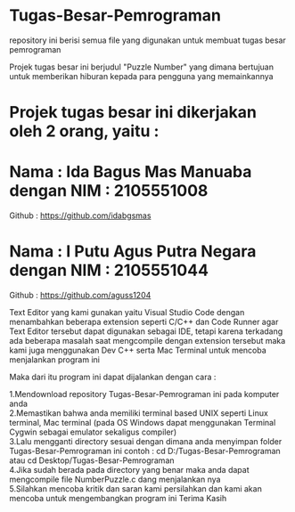 # Tugas-Besar-Pemrograman
repository ini berisi semua file yang digunakan untuk membuat tugas besar pemrograman

Projek tugas besar ini berjudul "Puzzle Number" yang dimana bertujuan untuk memberikan hiburan kepada para pengguna yang memainkannya

# Projek tugas besar ini dikerjakan oleh 2 orang, yaitu : 
# Nama : Ida Bagus Mas Manuaba dengan NIM : 2105551008
Github : https://github.com/idabgsmas
# Nama : I Putu Agus Putra Negara dengan NIM : 2105551044
Github : https://github.com/aguss1204

Text Editor yang kami gunakan yaitu Visual Studio Code dengan menambahkan beberapa extension seperti C/C++ dan Code Runner agar Text Editor tersebut dapat digunakan sebagai IDE, tetapi karena terkadang ada beberapa masalah saat mengcompile dengan extension tersebut maka kami juga menggunakan Dev C++ serta Mac Terminal untuk mencoba menjalankan program ini

Maka dari itu program ini dapat dijalankan dengan cara :

1.Mendownload repository Tugas-Besar-Pemrograman ini pada komputer anda <br/>
2.Memastikan bahwa anda memiliki terminal based UNIX seperti Linux terminal, Mac terminal (pada OS Windows dapat menggunakan Terminal Cygwin sebagai emulator sekaligus compiler) <br/>
3.Lalu mengganti directory sesuai dengan dimana anda menyimpan folder Tugas-Besar-Pemrograman ini contoh : cd D:/Tugas-Besar-Pemrograman atau cd Desktop/Tugas-Besar-Pemrograman <br/>
4.Jika sudah berada pada directory yang benar maka anda dapat mengcompile file NumberPuzzle.c dang menjalankan nya <br/>
5.Silahkan mencoba kritik dan saran kami persilahkan dan kami akan mencoba untuk mengembangkan program ini Terima Kasih <br/>
